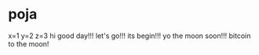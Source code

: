 # poja
x=1
y=2
z=3
hi
good day!!!
let's go!!!
its begin!!!
yo the moon soon!!!
bitcoin to the moon!

